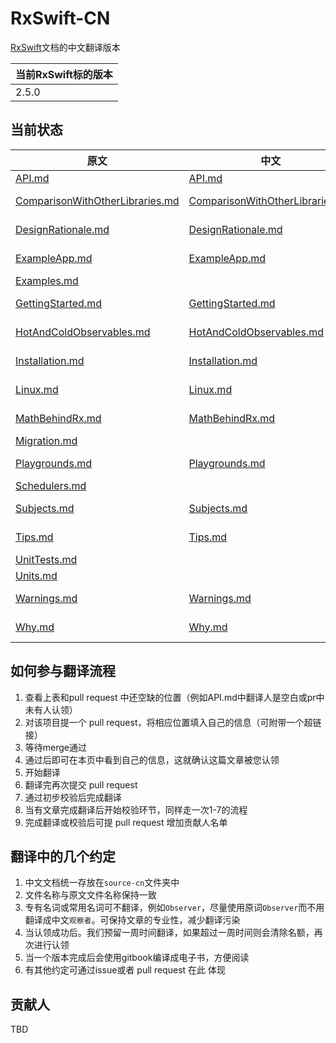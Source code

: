# RxSwift-CN
[RxSwift](https://github.com/ReactiveX/RxSwift)文档的中文翻译版本

|当前RxSwift标的版本|
|-----|
|2.5.0|

## 当前状态
| 原文 | 中文| 翻译人 | 校验人 |
| --- | ---- | ---- | ----- |
| [API.md](source/API.md) |[API.md](source-cn/API.md)|[Alan Li](https://github.com/iamlipan)||
| [ComparisonWithOtherLibraries.md](source/ComparisonWithOtherLibraries.md) |[ComparisonWithOtherLibraries.md](source-cn/ComparisonWithOtherLibraries.md)|[zerob13](https://github.com/zerob13)|[Edison Hsu](https://github.com/Edison-Hsu)|
| [DesignRationale.md](source/DesignRationale.md) |[DesignRationale.md](source-cn/DesignRationale.md)|[Edison Hsu](https://github.com/Edison-Hsu)||
| [ExampleApp.md](source/ExampleApp.md) |[ExampleApp.md](source-cn/ExampleApp.md)|[Edison Hsu](https://github.com/Edison-Hsu)||
| [Examples.md](source/Examples.md) ||[Chawler](https://github.com/chawler)||
| [GettingStarted.md](source/GettingStarted.md) |[GettingStarted.md](source-cn/GettingStarted.md)|[Edison Hsu](https://github.com/Edison-Hsu)||
| [HotAndColdObservables.md](source/HotAndColdObservables.md) |[HotAndColdObservables.md](source-cn/HotAndColdObservables.md)|[Edison Hsu](https://github.com/Edison-Hsu)||
| [Installation.md](source/Installation.md) |[Installation.md](source-cn/Installation.md)|[Edison Hsu](https://github.com/Edison-Hsu)||
| [Linux.md](source/Linux.md) |[Linux.md](source-cn/Linux.md)|[Edison Hsu](https://github.com/Edison-Hsu)||
| [MathBehindRx.md](source/MathBehindRx.md) |[MathBehindRx.md](source-cn/MathBehindRx.md)|[Edison Hsu](https://github.com/Edison-Hsu)||
| [Migration.md](source/Migration.md) ||||
| [Playgrounds.md](source/Playgrounds.md) |[Playgrounds.md](source-cn/Playgrounds.md)|[Edison Hsu](https://github.com/Edison-Hsu)||
| [Schedulers.md](source/Schedulers.md) ||||
| [Subjects.md](source/Subjects.md) |[Subjects.md](source-cn/Subjects.md)|[Edison Hsu](https://github.com/Edison-Hsu)||
| [Tips.md](source/Tips.md) |[Tips.md](source-cn/Tips.md)|[Edison Hsu](https://github.com/Edison-Hsu)||
| [UnitTests.md](source/UnitTests.md) ||||
| [Units.md](source/Units.md) ||||
| [Warnings.md](source/Warnings.md) |[Warnings.md](source/Warnings.md) |[Edison Hsu](https://github.com/Edison-Hsu)||
| [Why.md](source/Why.md) |[Why.md](source-cn/Why.md)|[Edison Hsu](https://github.com/Edison-Hsu)||

## 如何参与翻译流程
1. 查看上表和pull request 中还空缺的位置（例如API.md中翻译人是空白或pr中未有人认领）
2. 对该项目提一个 pull request，将相应位置填入自己的信息（可附带一个超链接）
3. 等待merge通过
4. 通过后即可在本页中看到自己的信息，这就确认这篇文章被您认领
5. 开始翻译
6. 翻译完再次提交 pull request
7. 通过初步校验后完成翻译
8. 当有文章完成翻译后开始校验环节，同样走一次1-7的流程
9. 完成翻译或校验后可提 pull request 增加贡献人名单

## 翻译中的几个约定
1. 中文文档统一存放在`source-cn`文件夹中
2. 文件名称与原文文件名称保持一致
3. 专有名词或常用名词可不翻译，例如`Observer`，尽量使用原词`Observer`而不用翻译成中文`观察者`。可保持文章的专业性，减少翻译污染
4. 当认领成功后。我们预留一周时间翻译，如果超过一周时间则会清除名额，再次进行认领
5. 当一个版本完成后会使用gitbook编译成电子书，方便阅读
5. 有其他约定可通过issue或者 pull request 在此 体现

## 贡献人
TBD
